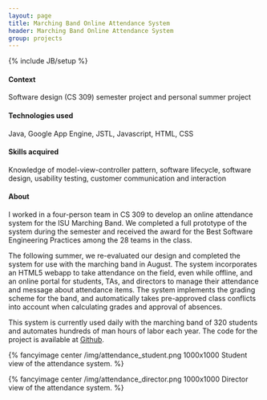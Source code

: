 ```yaml
---
layout: page
title: Marching Band Online Attendance System
header: Marching Band Online Attendance System
group: projects
---
```

{% include JB/setup %}


#### Context
Software design (CS 309) semester project and personal summer project
#### Technologies used
Java, Google App Engine, JSTL, Javascript, HTML, CSS
#### Skills acquired
Knowledge of model-view-controller pattern, software lifecycle, software design, usability testing, customer communication and interaction

#### About
I worked in a four-person team in CS 309 to develop an online attendance system for the ISU Marching Band. We completed a full prototype of the system during the semester and received the award for the Best Software Engineering Practices among the 28 teams in the class.

The following summer, we re-evaluated our design and completed the system for use with the marching band in August. The system incorporates an HTML5 webapp to take attendance on the field, even while offline, and an online portal for students, TAs, and directors to manage their attendance and message about attendance items. The system implements the grading scheme for the band, and automatically takes pre-approved class conflicts into account when calculating grades and approval of absences.

This system is currently used daily with the marching band of 320 students and automates hundreds of man hours of labor each year. The code for the project is available at [Github](https://github.com/curtisullerich/attendance).

<!---screenshots. link to demo deploy?-->
{% fancyimage center /img/attendance_student.png 1000x1000 Student view of the attendance system. %}  
  
{% fancyimage center /img/attendance_director.png 1000x1000 Director view of the attendance system. %}

